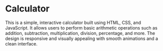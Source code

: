 # Calculator
This is a simple, interactive calculator built using HTML, CSS, and JavaScript. It allows users to perform basic arithmetic operations such as addition, subtraction, multiplication, division, percentage, and more. The design is responsive and visually appealing with smooth animations and a clean interface.
